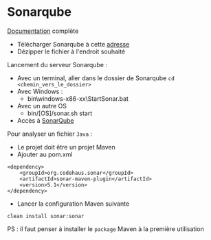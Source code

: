 # Sonarqube

[Documentation](https://docs.sonarqube.org/latest/) complète

* Télécharger Sonarqube à cette [adresse](https://www.sonarqube.org/downloads/)
* Dézipper le fichier à l'endroit souhaité

Lancement du serveur Sonarqube :

* Avec un terminal, aller dans le dossier de Sonarqube
`cd <chemin_vers_le_dossier>`
* Avec Windows :
	- bin\windows-x86-xx\StartSonar.bat
* Avec un autre OS
	- bin/[OS]/sonar.sh start
* Accès à [SonarQube](http://localhost:9000)

Pour analyser un fichier `Java` :

*  Le projet doit être un projet Maven
*  Ajouter au pom.xml

```{xml}
<dependency>
    <groupId>org.codehaus.sonar</groupId>
    <artifactId>sonar-maven-plugin</artifactId>
    <version>5.1</version>
</dependency>
```
* Lancer la configuration Maven suivante

`clean install sonar:sonar`

PS : il faut penser à installer le `package` Maven à la première utilisation 
